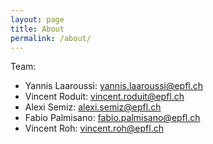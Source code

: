 ```yaml
---
layout: page
title: About
permalink: /about/
---
```


Team:

- Yannis Laaroussi: yannis.laaroussi@epfl.ch
- Vincent Roduit: vincent.roduit@epfl.ch
- Alexi Semiz: alexi.semiz@epfl.ch
- Fabio Palmisano: fabio.palmisano@epfl.ch
- Vincent Roh: vincent.roh@epfl.ch
